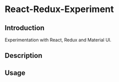 # React-Redux-Experiment

## Introduction

Experimentation with React, Redux and Material UI.

## Description

## Usage
